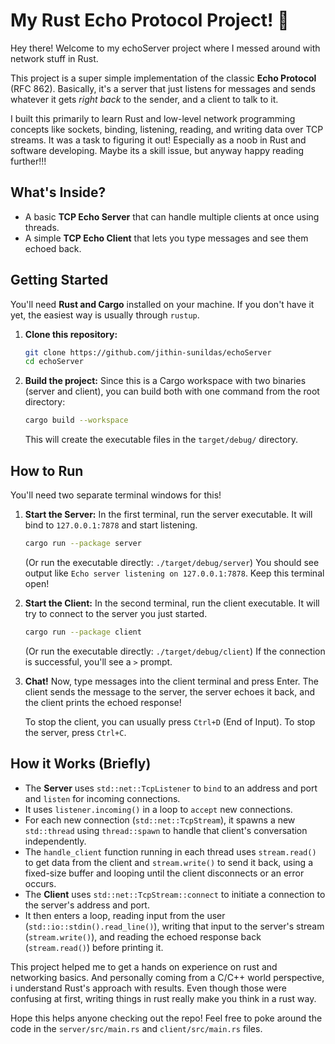# My Rust Echo Protocol Project! 🎉

Hey there! Welcome to my echoServer project where I messed around with network stuff in Rust.

This project is a super simple implementation of the classic **Echo Protocol** (RFC 862). Basically, it's a server that just listens for messages and sends whatever it gets *right back* to the sender, and a client to talk to it.

I built this primarily to learn Rust and low-level network programming concepts like sockets, binding, listening, reading, and writing data over TCP streams. It was a task to figuring it out! Especially as a noob in Rust and software developing. Maybe its a skill issue, but anyway happy reading further!!!

## What's Inside?

* A basic **TCP Echo Server** that can handle multiple clients at once using threads.
* A simple **TCP Echo Client** that lets you type messages and see them echoed back.

## Getting Started

You'll need **Rust and Cargo** installed on your machine. If you don't have it yet, the easiest way is usually through `rustup`.

1.  **Clone this repository:**
    ```bash
    git clone https://github.com/jithin-sunildas/echoServer
    cd echoServer
    ```
    
2.  **Build the project:**
    Since this is a Cargo workspace with two binaries (server and client), you can build both with one command from the root directory:
    ```bash
    cargo build --workspace
    ```
    This will create the executable files in the `target/debug/` directory.

## How to Run

You'll need two separate terminal windows for this!

1.  **Start the Server:**
    In the first terminal, run the server executable. It will bind to `127.0.0.1:7878` and start listening.
    ```bash
    cargo run --package server
    ```
    (Or run the executable directly: `./target/debug/server`)
    You should see output like `Echo server listening on 127.0.0.1:7878`. Keep this terminal open!

2.  **Start the Client:**
    In the second terminal, run the client executable. It will try to connect to the server you just started.
    ```bash
    cargo run --package client
    ```
    (Or run the executable directly: `./target/debug/client`)
    If the connection is successful, you'll see a `>` prompt.

3.  **Chat!**
    Now, type messages into the client terminal and press Enter. The client sends the message to the server, the server echoes it back, and the client prints the echoed response!

    To stop the client, you can usually press `Ctrl+D` (End of Input). To stop the server, press `Ctrl+C`.

## How it Works (Briefly)

* The **Server** uses `std::net::TcpListener` to `bind` to an address and port and `listen` for incoming connections.
* It uses `listener.incoming()` in a loop to `accept` new connections.
* For each new connection (`std::net::TcpStream`), it spawns a new `std::thread` using `thread::spawn` to handle that client's conversation independently.
* The `handle_client` function running in each thread uses `stream.read()` to get data from the client and `stream.write()` to send it back, using a fixed-size buffer and looping until the client disconnects or an error occurs.
* The **Client** uses `std::net::TcpStream::connect` to initiate a connection to the server's address and port.
* It then enters a loop, reading input from the user (`std::io::stdin().read_line()`), writing that input to the server's stream (`stream.write()`), and reading the echoed response back (`stream.read()`) before printing it.

This project helped me to get a hands on experience on rust and networking basics. And personally coming from a C/C++ world perspective, i understand Rust's approach with results. Even though those were confusing at first, writing things in rust really make you think in a rust way.

Hope this helps anyone checking out the repo! Feel free to poke around the code in the `server/src/main.rs` and `client/src/main.rs` files.
